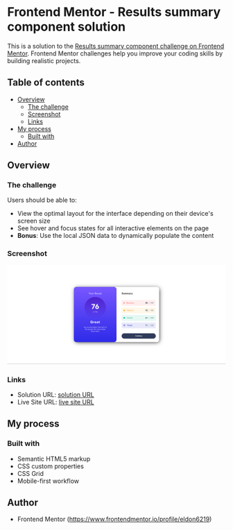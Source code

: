 # Frontend Mentor - Results summary component solution

This is a solution to the [Results summary component challenge on Frontend Mentor](https://www.frontendmentor.io/challenges/results-summary-component-CE_K6s0maV). Frontend Mentor challenges help you improve your coding skills by building realistic projects. 

## Table of contents

- [Overview](#overview)
  - [The challenge](#the-challenge)
  - [Screenshot](#screenshot)
  - [Links](#links)
- [My process](#my-process)
  - [Built with](#built-with)
- [Author](#author)

## Overview

### The challenge

Users should be able to:

- View the optimal layout for the interface depending on their device's screen size
- See hover and focus states for all interactive elements on the page
- **Bonus**: Use the local JSON data to dynamically populate the content

### Screenshot

![](./results.png)
### Links

- Solution URL: [ solution URL ](https://github.com/eldon6219/results-summary-component-main-using-HTML-and-CSS)
- Live Site URL: [ live site URL ](https://eldon6219.github.io/results-summary-component-main-using-HTML-and-CSS/)

## My process

### Built with

- Semantic HTML5 markup
- CSS custom properties
- CSS Grid
- Mobile-first workflow




## Author

- Frontend Mentor (https://www.frontendmentor.io/profile/eldon6219)
